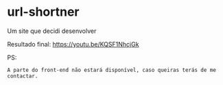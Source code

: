 # url-shortner
Um site que decidi desenvolver


Resultado final:
https://youtu.be/KQSF1NhcjGk

PS: 
```
A parte do front-end não estará disponível, caso queiras terás de me contactar.
```
